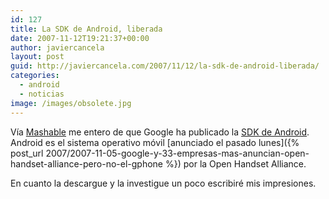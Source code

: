 ```yaml
---
id: 127
title: La SDK de Android, liberada
date: 2007-11-12T19:21:37+00:00
author: javiercancela
layout: post
guid: http://javiercancela.com/2007/11/12/la-sdk-de-android-liberada/
categories:
  - android
  - noticias
image: /images/obsolete.jpg
---
```

Vía [Mashable](http://mashable.com/2007/11/12/google-android-live/ "Google Android SDK is Live") me entero de que Google ha publicado la [SDK de Android](http://code.google.com/android/documentation.html "Android - An Open Handset Alliance Project"). Android es el sistema operativo móvil [anunciado el pasado lunes]({% post_url 2007/2007-11-05-google-y-33-empresas-mas-anuncian-open-handset-alliance-pero-no-el-gphone %}) por la Open Handset Alliance.

En cuanto la descargue y la investigue un poco escribiré mis impresiones.